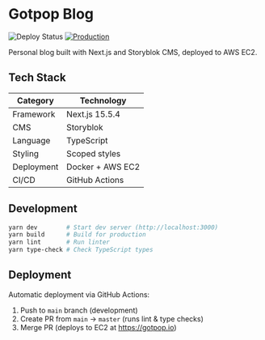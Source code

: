 # Gotpop Blog

![Deploy Status](https://github.com/gotpop/gotpop-blog/actions/workflows/deploy.yml/badge.svg)
[![Production](https://img.shields.io/badge/production-gotpop.io-blue)](https://gotpop.io)

Personal blog built with Next.js and Storyblok CMS, deployed to AWS EC2.

## Tech Stack

| Category   | Technology       |
| ---------- | ---------------- |
| Framework  | Next.js 15.5.4   |
| CMS        | Storyblok        |
| Language   | TypeScript       |
| Styling    | Scoped styles    |
| Deployment | Docker + AWS EC2 |
| CI/CD      | GitHub Actions   |

## Development

```bash
yarn dev        # Start dev server (http://localhost:3000)
yarn build      # Build for production
yarn lint       # Run linter
yarn type-check # Check TypeScript types
```

## Deployment

Automatic deployment via GitHub Actions:

1. Push to `main` branch (development)
2. Create PR from `main` → `master` (runs lint & type checks)
3. Merge PR (deploys to EC2 at https://gotpop.io)
